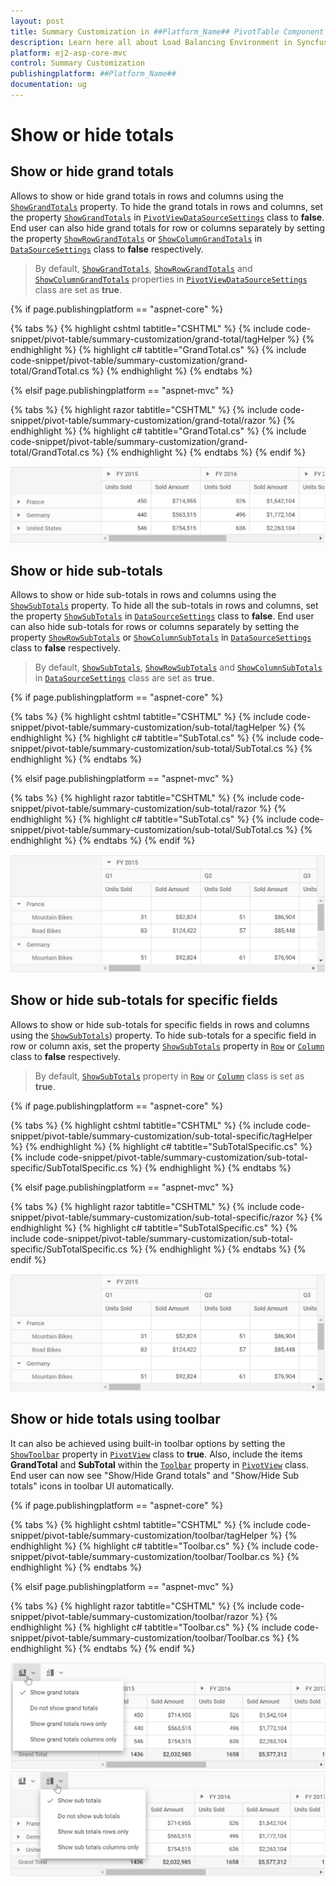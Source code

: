 ```yaml
---
layout: post
title: Summary Customization in ##Platform_Name## PivotTable Component
description: Learn here all about Load Balancing Environment in Syncfusion ##Platform_Name## PivotTable component of Syncfusion Essential JS 2 and more.
platform: ej2-asp-core-mvc
control: Summary Customization
publishingplatform: ##Platform_Name##
documentation: ug
---
```


# Show or hide totals

## Show or hide grand totals

Allows to show or hide grand totals in rows and columns using the [`ShowGrandTotals`](https://help.syncfusion.com/cr/aspnetcore-js2/Syncfusion.EJ2.PivotView.PivotViewDataSourceSettings.html#Syncfusion_EJ2_PivotView_PivotViewDataSourceSettings_ShowGrandTotals) property. To hide the grand totals in rows and columns, set the property [`ShowGrandTotals`](https://help.syncfusion.com/cr/aspnetcore-js2/Syncfusion.EJ2.PivotView.PivotViewDataSourceSettings.html#Syncfusion_EJ2_PivotView_PivotViewDataSourceSettings_ShowGrandTotals) in [`PivotViewDataSourceSettings`](https://help.syncfusion.com/cr/aspnetmvc-js2/Syncfusion.EJ2.PivotView.PivotViewDataSourceSettings.html) class to **false**.
End user can also hide grand totals for row or columns separately by setting the property [`ShowRowGrandTotals`](https://help.syncfusion.com/cr/aspnetcore-js2/Syncfusion.EJ2.PivotView.PivotViewDataSourceSettings.html#Syncfusion_EJ2_PivotView_PivotViewDataSourceSettings_ShowRowGrandTotals) or [`ShowColumnGrandTotals`](https://help.syncfusion.com/cr/aspnetcore-js2/Syncfusion.EJ2.PivotView.PivotViewDataSourceSettings.html#Syncfusion_EJ2_PivotView_PivotViewDataSourceSettings_ShowColumnGrandTotals) in [`DataSourceSettings`](https://help.syncfusion.com/cr/aspnetmvc-js2/Syncfusion.EJ2.PivotView.PivotViewDataSourceSettings.html) class to **false** respectively.

> By default, [`ShowGrandTotals`](https://help.syncfusion.com/cr/aspnetcore-js2/Syncfusion.EJ2.PivotView.PivotViewDataSourceSettings.html#Syncfusion_EJ2_PivotView_PivotViewDataSourceSettings_ShowGrandTotals), [`ShowRowGrandTotals`](https://help.syncfusion.com/cr/aspnetcore-js2/Syncfusion.EJ2.PivotView.PivotViewDataSourceSettings.html#Syncfusion_EJ2_PivotView_PivotViewDataSourceSettings_ShowRowGrandTotals) and [`ShowColumnGrandTotals`](https://help.syncfusion.com/cr/aspnetcore-js2/Syncfusion.EJ2.PivotView.PivotViewDataSourceSettings.html#Syncfusion_EJ2_PivotView_PivotViewDataSourceSettings_ShowColumnGrandTotals) properties in [`PivotViewDataSourceSettings`](https://help.syncfusion.com/cr/aspnetmvc-js2/Syncfusion.EJ2.PivotView.PivotViewDataSourceSettings.html) class are set as **true**.

{% if page.publishingplatform == "aspnet-core" %}

{% tabs %}
{% highlight cshtml tabtitle="CSHTML" %}
{% include code-snippet/pivot-table/summary-customization/grand-total/tagHelper %}
{% endhighlight %}
{% highlight c# tabtitle="GrandTotal.cs" %}
{% include code-snippet/pivot-table/summary-customization/grand-total/GrandTotal.cs %}
{% endhighlight %}
{% endtabs %}

{% elsif page.publishingplatform == "aspnet-mvc" %}

{% tabs %}
{% highlight razor tabtitle="CSHTML" %}
{% include code-snippet/pivot-table/summary-customization/grand-total/razor %}
{% endhighlight %}
{% highlight c# tabtitle="GrandTotal.cs" %}
{% include code-snippet/pivot-table/summary-customization/grand-total/GrandTotal.cs %}
{% endhighlight %}
{% endtabs %}
{% endif %}

![output](images/grandtotal.png)

## Show or hide sub-totals

Allows to show or hide sub-totals in rows and columns using the [`ShowSubTotals`](https://help.syncfusion.com/cr/aspnetcore-js2/Syncfusion.EJ2.PivotView.PivotViewDataSourceSettings.html#Syncfusion_EJ2_PivotView_PivotViewDataSourceSettings_ShowSubTotals) property. To hide all the sub-totals in rows and columns, set the property [`ShowSubTotals`](https://help.syncfusion.com/cr/aspnetcore-js2/Syncfusion.EJ2.PivotView.PivotViewDataSourceSettings.html#Syncfusion_EJ2_PivotView_PivotViewDataSourceSettings_ShowSubTotals) in [`DataSourceSettings`](https://help.syncfusion.com/cr/aspnetmvc-js2/Syncfusion.EJ2.PivotView.PivotViewDataSourceSettings.html) class to **false**. End user can also hide sub-totals for rows or columns separately by setting the property [`ShowRowSubTotals`](https://help.syncfusion.com/cr/aspnetcore-js2/Syncfusion.EJ2.PivotView.PivotViewDataSourceSettings.html#Syncfusion_EJ2_PivotView_PivotViewDataSourceSettings_ShowRowSubTotals) or [`ShowColumnSubTotals`](https://help.syncfusion.com/cr/aspnetcore-js2/Syncfusion.EJ2.PivotView.PivotViewDataSourceSettings.html#Syncfusion_EJ2_PivotView_PivotViewDataSourceSettings_ShowColumnSubTotals) in [`DataSourceSettings`](https://help.syncfusion.com/cr/aspnetmvc-js2/Syncfusion.EJ2.PivotView.PivotViewDataSourceSettings.html) class to **false** respectively.

> By default, [`ShowSubTotals`](https://help.syncfusion.com/cr/aspnetcore-js2/Syncfusion.EJ2.PivotView.PivotViewDataSourceSettings.html#Syncfusion_EJ2_PivotView_PivotViewDataSourceSettings_ShowRowSubTotals), [`ShowRowSubTotals`](https://help.syncfusion.com/cr/aspnetcore-js2/Syncfusion.EJ2.PivotView.PivotViewDataSourceSettings.html#Syncfusion_EJ2_PivotView_PivotViewDataSourceSettings_ShowRowSubTotals) and [`ShowColumnSubTotals`](https://help.syncfusion.com/cr/aspnetcore-js2/Syncfusion.EJ2.PivotView.PivotViewDataSourceSettings.html#Syncfusion_EJ2_PivotView_PivotViewDataSourceSettings_ShowColumnSubTotals) in [`DataSourceSettings`](https://help.syncfusion.com/cr/aspnetmvc-js2/Syncfusion.EJ2.PivotView.PivotViewDataSourceSettings.html) class are set as **true**.

{% if page.publishingplatform == "aspnet-core" %}

{% tabs %}
{% highlight cshtml tabtitle="CSHTML" %}
{% include code-snippet/pivot-table/summary-customization/sub-total/tagHelper %}
{% endhighlight %}
{% highlight c# tabtitle="SubTotal.cs" %}
{% include code-snippet/pivot-table/summary-customization/sub-total/SubTotal.cs %}
{% endhighlight %}
{% endtabs %}

{% elsif page.publishingplatform == "aspnet-mvc" %}

{% tabs %}
{% highlight razor tabtitle="CSHTML" %}
{% include code-snippet/pivot-table/summary-customization/sub-total/razor %}
{% endhighlight %}
{% highlight c# tabtitle="SubTotal.cs" %}
{% include code-snippet/pivot-table/summary-customization/sub-total/SubTotal.cs %}
{% endhighlight %}
{% endtabs %}
{% endif %}

![output](images/sub-total.png)

## Show or hide sub-totals for specific fields

Allows to show or hide sub-totals for specific fields in rows and columns using the [`ShowSubTotals`](https://help.syncfusion.com/cr/aspnetcore-js2/Syncfusion.EJ2.PivotView.PivotViewRow.html#Syncfusion_EJ2_PivotView_PivotViewRow_ShowSubTotals)) property. To hide sub-totals for a specific field in row or column axis, set the property [`ShowSubTotals`](https://help.syncfusion.com/cr/aspnetcore-js2/Syncfusion.EJ2.PivotView.PivotViewRow.html#Syncfusion_EJ2_PivotView_PivotViewRow_ShowSubTotals) property in [`Row`](https://help.syncfusion.com/cr/aspnetmvc-js2/Syncfusion.EJ2.PivotView.PivotViewRow.html) or [`Column`](https://help.syncfusion.com/cr/aspnetmvc-js2/Syncfusion.EJ2.PivotView.ColumnsDataSourceSettings.html) class to **false** respectively.

> By default, [`ShowSubTotals`](https://help.syncfusion.com/cr/aspnetcore-js2/Syncfusion.EJ2.PivotView.PivotViewRow.html#Syncfusion_EJ2_PivotView_PivotViewRow_ShowSubTotals) property in [`Row`](https://help.syncfusion.com/cr/aspnetmvc-js2/Syncfusion.EJ2.PivotView.PivotViewRow.html) or [`Column`](https://help.syncfusion.com/cr/aspnetmvc-js2/Syncfusion.EJ2.PivotView.ColumnsDataSourceSettings.html) class is set as **true**.

{% if page.publishingplatform == "aspnet-core" %}

{% tabs %}
{% highlight cshtml tabtitle="CSHTML" %}
{% include code-snippet/pivot-table/summary-customization/sub-total-specific/tagHelper %}
{% endhighlight %}
{% highlight c# tabtitle="SubTotalSpecific.cs" %}
{% include code-snippet/pivot-table/summary-customization/sub-total-specific/SubTotalSpecific.cs %}
{% endhighlight %}
{% endtabs %}

{% elsif page.publishingplatform == "aspnet-mvc" %}

{% tabs %}
{% highlight razor tabtitle="CSHTML" %}
{% include code-snippet/pivot-table/summary-customization/sub-total-specific/razor %}
{% endhighlight %}
{% highlight c# tabtitle="SubTotalSpecific.cs" %}
{% include code-snippet/pivot-table/summary-customization/sub-total-specific/SubTotalSpecific.cs %}
{% endhighlight %}
{% endtabs %}
{% endif %}

![output](images/subtotal2.png)

## Show or hide totals using toolbar

It can also be achieved using built-in toolbar options by setting the [`ShowToolbar`](https://help.syncfusion.com/cr/aspnetcore-js2/Syncfusion.EJ2.PivotView.PivotView.html#Syncfusion_EJ2_PivotView_PivotView_ShowToolbar) property in [`PivotView`](https://help.syncfusion.com/cr/aspnetmvc-js2/Syncfusion.EJ2.PivotView.PivotView.html) class to **true**. Also, include the items **GrandTotal** and **SubTotal** within the [`Toolbar`](https://help.syncfusion.com/cr/aspnetcore-js2/Syncfusion.EJ2.PivotView.PivotView.html#Syncfusion_EJ2_PivotView_PivotView_Toolbar) property in [`PivotView`](https://help.syncfusion.com/cr/aspnetmvc-js2/Syncfusion.EJ2.PivotView.PivotView.html) class. End user can now see "Show/Hide Grand totals" and "Show/Hide Sub totals" icons in toolbar UI automatically.

{% if page.publishingplatform == "aspnet-core" %}

{% tabs %}
{% highlight cshtml tabtitle="CSHTML" %}
{% include code-snippet/pivot-table/summary-customization/toolbar/tagHelper %}
{% endhighlight %}
{% highlight c# tabtitle="Toolbar.cs" %}
{% include code-snippet/pivot-table/summary-customization/toolbar/Toolbar.cs %}
{% endhighlight %}
{% endtabs %}

{% elsif page.publishingplatform == "aspnet-mvc" %}

{% tabs %}
{% highlight razor tabtitle="CSHTML" %}
{% include code-snippet/pivot-table/summary-customization/toolbar/razor %}
{% endhighlight %}
{% highlight c# tabtitle="Toolbar.cs" %}
{% include code-snippet/pivot-table/summary-customization/toolbar/Toolbar.cs %}
{% endhighlight %}
{% endtabs %}
{% endif %}

![output](images/grand_toolbar.png)
<br/>
![output](images/sub_toolbar.png)
